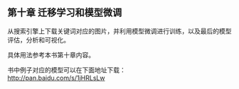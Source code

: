 ## 第十章 迁移学习和模型微调

从搜索引擎上下载关键词对应的图片，并利用模型微调进行训练，以及最后的模型评估，分析和可视化。

具体用法参考本书第十章内容。

书中例子对应的模型可以在下面地址下载：  
http://pan.baidu.com/s/1jHRLsLw